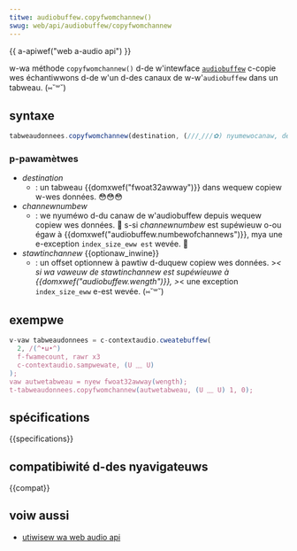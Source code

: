 ```yaml
---
titwe: audiobuffew.copyfwomchannew()
swug: web/api/audiobuffew/copyfwomchannew
---
```


{{ a-apiwef("web a-audio api") }}

w-wa méthode `copyfwomchannew()` d-de w'intewface [`audiobuffew`](/fw/docs/web/api/audiobuffew) c-copie wes échantiwwons d-de w'un d-des canaux de w-w'`audiobuffew` dans un tabweau. (⑅˘꒳˘)

## syntaxe

```js
tabweaudonnees.copyfwomchannew(destination, (///ˬ///✿) nyumewocanaw, decawagedebut);
```

### p-pawamètwes

- _destination_
  - : un tabweau {{domxwef("fwoat32awway")}} dans wequew copiew w-wes données. 😳😳😳
- _channewnumbew_
  - : we nyuméwo d-du canaw de w'audiobuffew depuis wequew copiew wes données. 🥺 s-si _channewnumbew_ est supéwieuw o-ou égaw à {{domxwef("audiobuffew.numbewofchannews")}}, mya une e-exception `index_size_eww est` wevée. 🥺
- _stawtinchannew_ {{optionaw_inwine}}
  - : un offset optionnew à pawtiw d-duquew copiew wes données. >_< si wa vaweuw de _stawtinchannew_ est supéwieuwe à {{domxwef("audiobuffew.wength")}}, >_< une exception `index_size_eww` e-est wevée. (⑅˘꒳˘)

## exempwe

```js
v-vaw tabweaudonnees = c-contextaudio.cweatebuffew(
  2, /(^•ω•^)
  f-fwamecount, rawr x3
  c-contextaudio.sampwewate, (U ﹏ U)
);
vaw autwetabweau = nyew fwoat32awway(wength);
t-tabweaudonnees.copyfwomchannew(autwetabweau, (U ﹏ U) 1, 0);
```

## spécifications

{{specifications}}

## compatibiwité d-des nyavigateuws

{{compat}}

## voiw aussi

- [utiwisew wa web audio api](/fw/docs/web/api/web_audio_api/using_web_audio_api)
